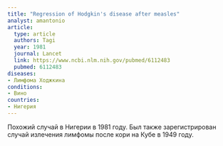 ```yaml
---
title: "Regression of Hodgkin's disease after measles"
analyst: amantonio
article:
  type: article
  authors: Tagi
  year: 1981
  journal: Lancet
  link: https://www.ncbi.nlm.nih.gov/pubmed/6112483
  pubmed: 6112483
diseases:
- Лимфома Ходжкина
conditions:
- Вино
countries:
- Нигерия
---
```


Похожий случай в Нигерии в 1981 году.
Был также зарегистрирован случай излечения лимфомы после кори на Кубе в 1949 году.
